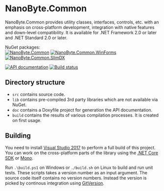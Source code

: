 NanoByte.Common
===============

NanoByte.Common provides utility classes, interfaces, controls, etc. with an emphasis on cross-platform development, integration with native features and down-level compatibility. It is available for .NET Framework 2.0 or later and .NET Standard 2.0 or later.

NuGet packages:  
[![NanoByte.Common](https://img.shields.io/nuget/v/NanoByte.Common.svg?label=NanoByte.Common)](https://www.nuget.org/packages/NanoByte.Common/)
[![NanoByte.Common.WinForms](https://img.shields.io/nuget/v/NanoByte.Common.svg?label=NanoByte.Common.WinForms)](https://www.nuget.org/packages/NanoByte.Common.WinForms/)
[![NanoByte.Common.SlimDX](https://img.shields.io/nuget/v/NanoByte.Common.svg?label=NanoByte.Common.SlimDX)](https://www.nuget.org/packages/NanoByte.Common.SlimDX/)

[![API documentation](https://img.shields.io/badge/api-docs-orange.svg)](http://nano-byte.de/common/api/)
[![Build status](https://img.shields.io/appveyor/ci/nano-byte/common.svg)](https://ci.appveyor.com/project/nano-byte/common)

Directory structure
-------------------
- `src` contains source code.
- `lib` contains pre-compiled 3rd party libraries which are not available via NuGet.
- `doc` contains a Doxyfile project for generation the API documentation.
- `build` contains the results of various compilation processes. It is created on first usage.

Building
--------
You need to install [Visual Studio 2017](https://www.visualstudio.com/downloads/) to perform a full build of this project.  
You can work on the cross-platform parts of the library using the [.NET Core SDK](https://www.microsoft.com/net/download) or [Mono](https://www.mono-project.com/download/stable/).

Run `.\build.ps1` on Windows or `./build.sh` on Linux to build and run unit tests. These scripts takes a version number as an input argument. The source code itself contains no version numbers. Instead the version is picked by continous integration using [GitVersion](http://gitversion.readthedocs.io/).
